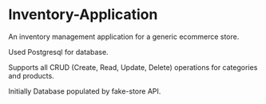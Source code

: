 # Inventory-Application
An inventory management application for a generic ecommerce store.


Used Postgresql for database.


Supports all CRUD (Create, Read, Update, Delete) operations for categories and products.

Initially Database populated by fake-store API.

